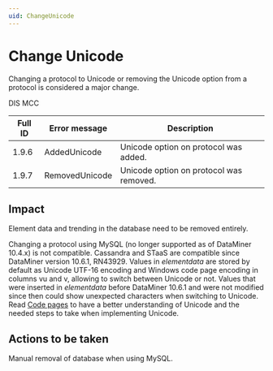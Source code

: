 ```yaml
---
uid: ChangeUnicode
---
```


# Change Unicode

Changing a protocol to Unicode or removing the Unicode option from a protocol is considered a major change.

DIS MCC

| Full ID | Error message  | Description                             |
|---------|----------------|-----------------------------------------|
| 1.9.6   | AddedUnicode   | Unicode option on protocol was added.   |
| 1.9.7   | RemovedUnicode | Unicode option on protocol was removed. |

## Impact

Element data and trending in the database need to be removed entirely.

Changing a protocol using MySQL (no longer supported as of DataMiner 10.4.x) is not compatible.
Cassandra and STaaS are compatible since DataMiner version 10.6.1, RN43929. Values in *elementdata* are stored by default as Unicode UTF-16 encoding and Windows code page encoding in columns vu and v, allowing to switch between Unicode or not. Values that were inserted in *elementdata* before DataMiner 10.6.1 and were not modified since then could show unexpected characters when switching to Unicode. Read [Code pages](xref:AdvancedCodePages) to have a better understanding of Unicode and the needed steps to take when implementing Unicode.

## Actions to be taken

Manual removal of database when using MySQL.
